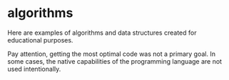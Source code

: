 # algorithms
Here are examples of algorithms and data structures created for educational purposes.

Pay attention, getting the most optimal code was not a primary goal. In some cases, the native capabilities of the programming language are not used intentionally.
